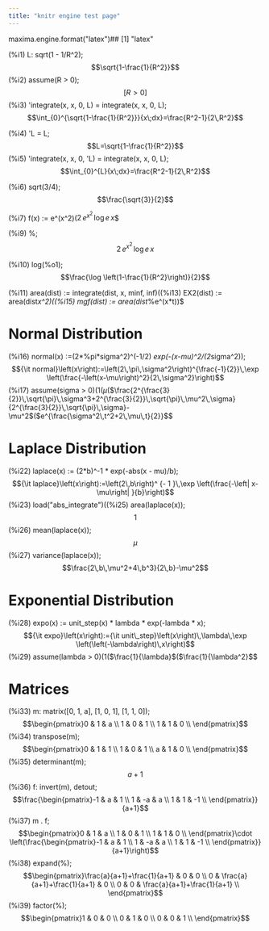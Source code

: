 ```yaml
---
title: "knitr engine test page"
---
```


maxima.engine.format("latex")## [1] "latex"


(%i1) L: sqrt(1 - 1/R^2);$$\sqrt{1-\frac{1}{R^2}}$$(%i2) assume(R > 0);$$\left[ R>0 \right] $$(%i3) 'integrate(x, x, 0, L) = integrate(x, x, 0, L);$$\int_{0}^{\sqrt{1-\frac{1}{R^2}}}{x\;dx}=\frac{R^2-1}{2\,R^2}$$

(%i4) 'L = L;$$L=\sqrt{1-\frac{1}{R^2}}$$(%i5) 'integrate(x, x, 0, 'L) = integrate(x, x, 0, L);$$\int_{0}^{L}{x\;dx}=\frac{R^2-1}{2\,R^2}$$

(%i6) sqrt(3/4);$$\frac{\sqrt{3}}{2}$$

(%i7) f(x) := e^(x^2)$(%i8) diff(f(x), x);$$2\,e^{x^2}\,\log e\,x$$

(%i9) %;$$2\,e^{x^2}\,\log e\,x$$

(%i10) log(%o1);$$\frac{\log \left(1-\frac{1}{R^2}\right)}{2}$$

(%i11) area(dist) := integrate(dist, x, minf, inf)$(%i12) mean(dist) := area(dist*x)$(%i13) EX2(dist) := area(dist*x^2)$(%i14) variance(dist) := EX2(dist) - mean(dist)^2$(%i15) mgf(dist) := area(dist*%e^(x*t))$

# Normal Distribution

(%i16) normal(x) :=(2*%pi*sigma^2)^(-1/2) *exp(-(x-mu)^2/(2*sigma^2));$${\it normal}\left(x\right):=\left(2\,\pi\,\sigma^2\right)^{\frac{-1}{2}}\,\exp \left(\frac{-\left(x-\mu\right)^2}{2\,\sigma^2}\right)$$(%i17) assume(sigma > 0)$(%i18) area(normal(x));$$1$$(%i19) mean(normal(x));$$\mu$$(%i20) variance(normal(x));$$\frac{2^{\frac{3}{2}}\,\sqrt{\pi}\,\sigma^3+2^{\frac{3}{2}}\,\sqrt{\pi}\,\mu^2\,\sigma}{2^{\frac{3}{2}}\,\sqrt{\pi}\,\sigma}-\mu^2$$(%i21) mgf(normal(x));$$e^{\frac{\sigma^2\,t^2+2\,\mu\,t}{2}}$$

# Laplace Distribution

(%i22) laplace(x) := (2*b)^-1 * exp(-abs(x - mu)/b);$${\it laplace}\left(x\right):=\left(2\,b\right)^ {- 1 }\,\exp \left(\frac{-\left| x-\mu\right| }{b}\right)$$(%i23) load("abs_integrate")$(%i24) assume(b > 0)$(%i25) area(laplace(x));$$1$$(%i26) mean(laplace(x));$$\mu$$(%i27) variance(laplace(x));$$\frac{2\,b\,\mu^2+4\,b^3}{2\,b}-\mu^2$$

# Exponential Distribution

(%i28) expo(x) := unit_step(x) * lambda * exp(-lambda * x);$${\it expo}\left(x\right):={\it unit\_step}\left(x\right)\,\lambda\,\exp \left(\left(-\lambda\right)\,x\right)$$(%i29) assume(lambda > 0)$(%i30) area(expo(x));$$1$$(%i31) mean(expo(x));$$\frac{1}{\lambda}$$(%i32) variance(expo(x));$$\frac{1}{\lambda^2}$$

# Matrices

(%i33) m: matrix([0, 1, a], [1, 0, 1], [1, 1, 0]);$$\begin{pmatrix}0 & 1 & a \\ 1 & 0 & 1 \\ 1 & 1 & 0 \\ \end{pmatrix}$$(%i34) transpose(m);$$\begin{pmatrix}0 & 1 & 1 \\ 1 & 0 & 1 \\ a & 1 & 0 \\ \end{pmatrix}$$(%i35) determinant(m);$$a+1$$(%i36) f: invert(m), detout;$$\frac{\begin{pmatrix}-1 & a & 1 \\ 1 & -a & a \\ 1 & 1 & -1 \\ \end{pmatrix}}{a+1}$$(%i37) m . f;$$\begin{pmatrix}0 & 1 & a \\ 1 & 0 & 1 \\ 1 & 1 & 0 \\ \end{pmatrix}\cdot \left(\frac{\begin{pmatrix}-1 & a & 1 \\ 1 & -a & a \\ 1 & 1 & -1 \\ \end{pmatrix}}{a+1}\right)$$(%i38) expand(%);$$\begin{pmatrix}\frac{a}{a+1}+\frac{1}{a+1} & 0 & 0 \\ 0 & \frac{a}{a+1}+\frac{1}{a+1} & 0 \\ 0 & 0 & \frac{a}{a+1}+\frac{1}{a+1} \\ \end{pmatrix}$$(%i39) factor(%);$$\begin{pmatrix}1 & 0 & 0 \\ 0 & 1 & 0 \\ 0 & 0 & 1 \\ \end{pmatrix}$$
